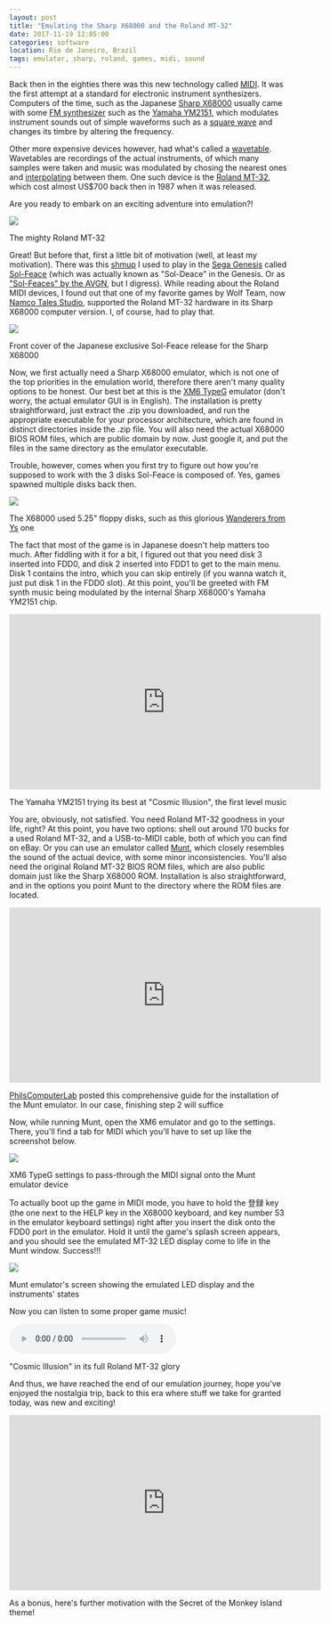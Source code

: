 ```yaml
---
layout: post
title: "Emulating the Sharp X68000 and the Roland MT-32"
date: 2017-11-19 12:05:00
categories: software
location: Rio de Janeiro, Brazil
tags: emulator, sharp, roland, games, midi, sound
---
```


Back then in the eighties there was this new technology called <a href="https://en.wikipedia.org/wiki/MIDI" target="_blank">MIDI</a>. It was the first attempt at a standard for electronic instrument synthesizers. Computers of the time, such as the Japanese <a href="https://en.wikipedia.org/wiki/X68000" target="_blank">Sharp X68000</a> usually came with some <a href="https://en.wikipedia.org/wiki/Frequency_modulation_synthesis" target="_blank">FM synthesizer</a> such as the <a href="https://en.wikipedia.org/wiki/Yamaha_YM2151" target="_blank">Yamaha YM2151</a>, which modulates instrument sounds out of simple waveforms such as a <a href="https://en.wikipedia.org/wiki/Square_wave" target="_blank">square wave</a> and changes its timbre by altering the frequency.

Other more expensive devices however, had what's called a <a href="https://en.wikipedia.org/wiki/Wavetable_synthesis" target="_blank">wavetable</a>. Wavetables are recordings of the actual instruments, of which many samples were taken and music was modulated by chosing the nearest ones and <a href="https://en.wikipedia.org/wiki/Interpolation" target="_blank">interpolating</a> between them. One such device is the <a href="https://en.wikipedia.org/wiki/Roland_MT-32" target="_blank">Roland MT-32</a>, which cost almost US$700 back then in 1987 when it was released.

Are you ready to embark on an exciting adventure into emulation?!

<div class="post-image">
    <a href="{{ site.baseurl }}/img/posts/roland-mt-32.jpg" target="_blank"><img src="{{ site.baseurl }}/img/posts/roland-mt-32.jpg"/></a>
    <p class="post-image-caption">The mighty Roland MT-32</p>
</div>

<!--more-->

Great! But before that, first a little bit of motivation (well, at least my motivation). There was this <a href="https://en.wikipedia.org/wiki/Shoot_%27em_up" target="_blank">shmup</a> I used to play in the <a href="https://en.wikipedia.org/wiki/Sega_Genesis" target="_blank">Sega Genesis</a> called <a href="https://en.wikipedia.org/wiki/Sol-Feace" target="_blank">Sol-Feace</a> (which was actually known as "Sol-Deace" in the Genesis. Or as <a href="https://youtu.be/g2eH3vYbdGo?t=9m14s">"Sol-Feaces" by the AVGN</a>, but I digress). While reading about the Roland MIDI devices, I found out that one of my favorite games by Wolf Team, now <a href="https://en.wikipedia.org/wiki/Namco_Tales_Studio" target="_blank">Namco Tales Studio</a>, supported the Roland MT-32 hardware in its Sharp X68000 computer version. I, of course, had to play that.

<div class="post-image">
    <a href="{{ site.baseurl }}/img/posts/sol-feace-cover.jpg" target="_blank"><img src="{{ site.baseurl }}/img/posts/sol-feace-cover.jpg"/></a>
    <p class="post-image-caption">Front cover of the Japanese exclusive Sol-Feace release for the Sharp X68000</p>
</div>

Now, we first actually need a Sharp X68000 emulator, which is not one of the top priorities in the emulation world, therefore there aren't many quality options to be honest. Our best bet at this is the <a href="http://www.geocities.jp/kugimoto0715/xm6g/" target="_blank">XM6 TypeG</a> emulator (don't worry, the actual emulator GUI is in English). The installation is pretty straightforward, just extract the .zip you downloaded, and run the appropriate executable for your processor architecture, which are found in distinct directories inside the .zip file. You will also need the actual X68000 BIOS ROM files, which are public domain by now. Just google it, and put the files in the same directory as the emulator executable.

Trouble, however, comes when you first try to figure out how you're supposed to work with the 3 disks Sol-Feace is composed of. Yes, games spawned multiple disks back then.

<div class="post-image">
    <a href="{{ site.baseurl }}/img/posts/ys-sharp-x68000-disk.jpg" target="_blank"><img src="{{ site.baseurl }}/img/posts/ys-sharp-x68000-disk.jpg"/></a>
    <p class="post-image-caption">The X68000 used 5.25" floppy disks, such as this glorious <a href="https://en.wikipedia.org/wiki/Ys_III:_Wanderers_from_Ys" target="_blank">Wanderers from Ys</a> one</p>
</div>

The fact that most of the game is in Japanese doesn't help matters too much. After fiddling with it for a bit, I figured out that you need disk 3 inserted into FDD0, and disk 2 inserted into FDD1 to get to the main menu. Disk 1 contains the intro, which you can skip entirely (if you wanna watch it, just put disk 1 in the FDD0 slot). At this point, you'll be greeted with FM synth music being modulated by the internal Sharp X68000's Yamaha YM2151 chip.

<div class="post-image">
    <iframe width="560" height="315" src="https://www.youtube.com/embed/uUSEkM6zFUw" frameborder="0" allowfullscreen></iframe>
    <p class="post-image-caption">The Yamaha YM2151 trying its best at "Cosmic Illusion", the first level music</p>
</div>

You are, obviously, not satisfied. You need Roland MT-32 goodness in your life, right? At this point, you have two options: shell out around 170 bucks for a used Roland MT-32, and a USB-to-MIDI cable, both of which you can find on eBay. Or you can use an emulator called <a href="https://github.com/munt/munt" target="_blank">Munt</a>, which closely resembles the sound of the actual device, with some minor inconsistencies. You'll also need the original Roland MT-32 BIOS ROM files, which are also public domain just like the Sharp X68000 ROM. Installation is also straightforward, and in the options you point Munt to the directory where the ROM files are located.

<div class="post-image">
    <iframe width="560" height="315" src="https://www.youtube.com/embed/j_5RWxHHVvE" frameborder="0" allowfullscreen></iframe>
    <p class="post-image-caption"><a href="https://www.philscomputerlab.com/" target="_blank">PhilsComputerLab</a> posted this comprehensive guide for the installation of the Munt emulator. In our case, finishing step 2 will suffice</p>
</div>

Now, while running Munt, open the XM6 emulator and go to the settings. There, you'll find a tab for MIDI which you'll have to set up like the screenshot below.

<div class="post-image">
    <a href="{{ site.baseurl }}/img/posts/xm6-settings.png" target="_blank"><img src="{{ site.baseurl }}/img/posts/xm6-settings.png"/></a>
    <p class="post-image-caption">XM6 TypeG settings to pass-through the MIDI signal onto the Munt emulator device</p>
</div>

To actually boot up the game in MIDI mode, you have to hold the 登録 key (the one next to the HELP key in the X68000 keyboard, and key number 53 in the emulator keyboard settings) right after you insert the disk onto the FDD0 port in the emulator. Hold it until the game's splash screen appears, and you should see the emulated MT-32 LED display come to life in the Munt window. Success!!!

<div class="post-image">
    <a href="{{ site.baseurl }}/img/posts/munt-xm6.png" target="_blank"><img src="{{ site.baseurl }}/img/posts/munt-xm6.png"/></a>
    <p class="post-image-caption">Munt emulator's screen showing the emulated LED display and the instruments' states</p>
</div>

Now you can listen to some proper game music!

<div class="post-image">
    <audio src="{{ site.baseurl }}/music/cosmic-illusion-mt-32.mp3" controls="" preload="auto" autobuffer=""></audio>
    <p class="post-image-caption">"Cosmic Illusion" in its full Roland MT-32 glory</p>
</div>

And thus, we have reached the end of our emulation journey, hope you've enjoyed the nostalgia trip, back to this era where stuff we take for granted today, was new and exciting!

<div class="post-image">
    <iframe width="560" height="315" src="https://www.youtube.com/embed/gV9HclMPBRI" frameborder="0" allowfullscreen></iframe>
    <p class="post-image-caption">As a bonus, here's further motivation with the Secret of the Monkey Island theme!</p>
</div>